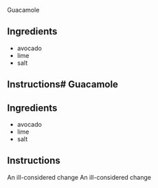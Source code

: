 Guacamole
## Ingredients
* avocado
* lime
* salt
## Instructions# Guacamole
## Ingredients
* avocado
* lime
* salt
## Instructions
An ill-considered change
An ill-considered change
